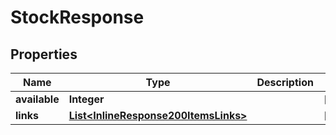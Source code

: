 
# StockResponse

## Properties
Name | Type | Description | Notes
------------ | ------------- | ------------- | -------------
**available** | **Integer** |  |  [optional]
**links** | [**List&lt;InlineResponse200ItemsLinks&gt;**](InlineResponse200ItemsLinks.md) |  |  [optional]



